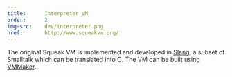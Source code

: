 ```yaml
---
title:      Interpreter VM
order:      2
img-src:    dev/interpreter.png
href:       http://www.squeakvm.org/
---
```

The original Squeak VM is implemented and developed in <a href="http://wiki.squeak.org/squeak/slang" target="_blank">Slang</a>, a subset of Smalltalk which can be translated into C. The VM can be built using <a href="http://wiki.squeak.org/squeak/vmmaker" target="_blank">VMMaker</a>.